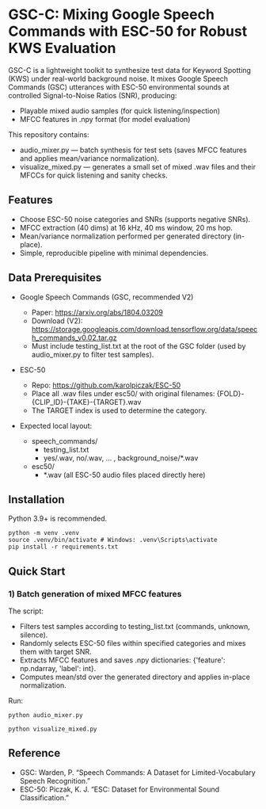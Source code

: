 # GSC-C: Mixing Google Speech Commands with ESC-50 for Robust KWS Evaluation

GSC-C is a lightweight toolkit to synthesize test data for Keyword Spotting (KWS) under real-world background noise. It mixes Google Speech Commands (GSC) utterances with ESC-50 environmental sounds at controlled Signal-to-Noise Ratios (SNR), producing:
- Playable mixed audio samples (for quick listening/inspection)
- MFCC features in .npy format (for model evaluation)

This repository contains:
- audio_mixer.py — batch synthesis for test sets (saves MFCC features and applies mean/variance normalization).
- visualize_mixed.py — generates a small set of mixed .wav files and their MFCCs for quick listening and sanity checks.

## Features

- Choose ESC-50 noise categories and SNRs (supports negative SNRs).
- MFCC extraction (40 dims) at 16 kHz, 40 ms window, 20 ms hop.
- Mean/variance normalization performed per generated directory (in-place).
- Simple, reproducible pipeline with minimal dependencies.

## Data Prerequisites

- Google Speech Commands (GSC, recommended V2)
  - Paper: https://arxiv.org/abs/1804.03209
  - Download (V2): https://storage.googleapis.com/download.tensorflow.org/data/speech_commands_v0.02.tar.gz
  - Must include testing_list.txt at the root of the GSC folder (used by audio_mixer.py to filter test samples).

- ESC-50
  - Repo: https://github.com/karolpiczak/ESC-50
  - Place all .wav files under esc50/ with original filenames:
    {FOLD}-{CLIP_ID}-{TAKE}-{TARGET}.wav
  - The TARGET index is used to determine the category.

- Expected local layout:
  - speech_commands/
    - testing_list.txt
    - yes/.wav, no/.wav, ... , background_noise/*.wav
  - esc50/
    - *.wav (all ESC-50 audio files placed directly here)

## Installation
Python 3.9+ is recommended.
```
python -m venv .venv
source .venv/bin/activate # Windows: .venv\Scripts\activate
pip install -r requirements.txt
```

## Quick Start

### 1) Batch generation of mixed MFCC features
The script:
- Filters test samples according to testing_list.txt (commands, unknown, silence).
- Randomly selects ESC-50 files within specified categories and mixes them with target SNR.
- Extracts MFCC features and saves .npy dictionaries: {'feature': np.ndarray, 'label': int}.
- Computes mean/std over the generated directory and applies in-place normalization.

Run:
```
python audio_mixer.py
```
```
python visualize_mixed.py
```

## Reference
- GSC: Warden, P. “Speech Commands: A Dataset for Limited-Vocabulary Speech Recognition.”
- ESC-50: Piczak, K. J. “ESC: Dataset for Environmental Sound Classification.”
